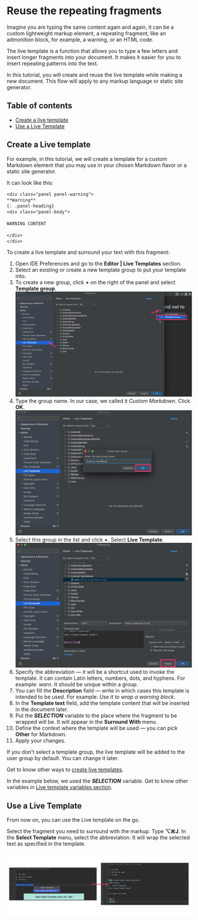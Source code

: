 # Reuse the repeating fragments

Imagine you are typing the same content again and again, it
can be a custom lightweight markup element, a repeating fragment, like an 
admonition block, for example, a warning, or an HTML code.

The live template is a function that allows you to type a few letters and insert longer fragments into your document. It makes it easier for you to insert
repeating patterns into the text.

In this tutorial, you will create and reuse the live template while making a
new document. This flow will apply to any markup language or static site generator.

## Table of contents

* [Create a live template](#create-a-live-template)
* [Use a Live Template](#use-a-live-template)

## Create a Live template

For example, in this tutorial, we will create a template for a custom 
Markdown element that you may use in your chosen Markdown flavor or a static 
site generator.

It can look like this:
````
<div class="panel panel-warning">
**Warning**
{: .panel-heading}
<div class="panel-body">

WARNING CONTENT

</div>
</div>
````

To create a live template and surround your text with this fragment:
1. Open IDE Preferences and go to the **Editor | Live Templates** section.
2. Select an existing or create a new template group to put your template into.
3. To create a new group, click **+** on the right of the panel and select 
   **Template group**.
![creategroup](static/tut_step1.png)
4. Type the group name. In our case, we called it *Custom Markdown*. Click 
   **OK**.
![creategroup](static/tut_step2.png)
5. Select this group in the list and click **+**. Select **Live Template**.
![creategroup](static/tut_step3.png)
6. Specify the abbreviation — it will be a shortcut used to invoke the template. It can contain Latin letters,
   numbers, dots, and hyphens. For example: *warn*. It should be unique 
   within a group.
7. You can fill the **Description** field — write in which cases this 
   template is intended to be used. For example: *Use it to wrap a warning 
   block*.
8. In the **Template text** field, add the template content that will be
   inserted in the document later.
9. Put the **$SELECTION$** variable to the place where the fragment to be 
   wrapped will be. It will appear in the **Surround With** menu.
10. Define the context where the template will be used — you can pick **Other**
    for Markdown.
11. Apply your changes.

If you don't select a template group, the live template will be added to the user group by default. You can change it later.

Get to know other ways to [create live templates](https://www.jetbrains.com/help/idea/creating-and-editing-live-templates.html).

In the example below, we used the **$SELECTION$** variable. Get to know other 
variables in [Live template variables section](https://www.jetbrains.com/help/idea/template-variables.html).

## Use a Live Template

From now on, you can use the Live template on the go.

Select the fragment you need to surround with the markup. Type **⌥⌘J**. In 
the **Select Template** menu, select the abbreviation. It will wrap the 
selected 
text as specified in the template.

![creategroup](static/tut_step4.png)
